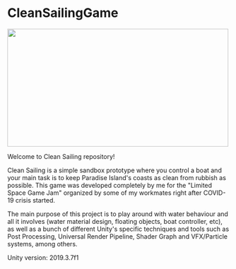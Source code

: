 # CleanSailingGame
 
<img src="https://user-images.githubusercontent.com/37219448/120392435-c96ad380-c330-11eb-9f5b-734d32b92739.gif" width="500" height="267"/>

Welcome to Clean Sailing repository! 

Clean Sailing is a simple sandbox prototype where you control a boat and your main task is to keep Paradise Island's coasts as clean from rubbish as possible. This game was developed completely by me for the "Limited Space Game Jam" organized by some of my workmates right after COVID-19 crisis started.

The main purpose of this project is to play around with water behaviour and all it involves (water material design, floating objects, boat controller, etc), as well as a bunch of different Unity's specific techniques and tools such as Post Processing, Universal Render Pipeline, Shader Graph and VFX/Particle systems, among others.

Unity version: 2019.3.7f1
